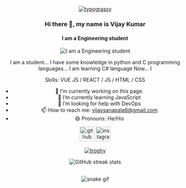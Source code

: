 <div align="center">
<p>
	<a href="https://github.com/kawarimidoll/typograssy"><img alt="typograssy" src="https://typograssy.deno.dev/api?text=Hey,%20Developer!%20%20%20&l0=none&l1=9ce9cc&l2=3fc5b0&l3=30a095&l4=2d9d8f&comment=&bg=none&frame=none"></a>
</p> 


### Hi there 👋, my name is Vijay Kumar 
#### I am a Engineering student 
![I am a Engineering student ](https://octodex.github.com/images/daftpunktocat-guy.gif)

I am a student...
I have some knowledge in python and C programming languages...
I am learning C# language Now...
I 




Skills: VUE JS / REACT / JS / HTML / CSS

- 🔭 I’m currently working on this page. 
- 🌱 I’m currently learning JavaScript  
- 🤔 I’m looking for help with DevOps  
- 📫 How to reach me: vijaysanapala6@gmail.com 
- 😄 Pronouns: He/His 


[<img src='https://cdn.jsdelivr.net/npm/simple-icons@3.0.1/icons/github.svg' alt='github' height='40'>](https://github.com/Victorious-one )  [<img src='https://cdn.jsdelivr.net/npm/simple-icons@3.0.1/icons/instagram.svg' alt='instagram' height='40'>](https://www.instagram.com/https://www.instagram.com/vijay_kumar_sanapala?igsh=NTc4MTIwNjQ2YQ==/)  

[![trophy](https://github-profile-trophy.vercel.app/?username=Victorious-one )](https://github.com/ryo-ma/github-profile-trophy)
 

![GitHub streak stats](https://streak-stats.demolab.com/?user=Victorious-one )  



##
![snake gif](https://github.com/thecodermehedi/thecodermehedi/blob/output/github-contribut8ion-grid-snake-dark.svg)

